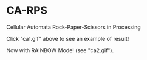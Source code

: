 # CA-RPS
Cellular Automata Rock-Paper-Scissors in Processing

Click "ca1.gif" above to see an example of result!

Now with RAINBOW Mode! (see "ca2.gif").
